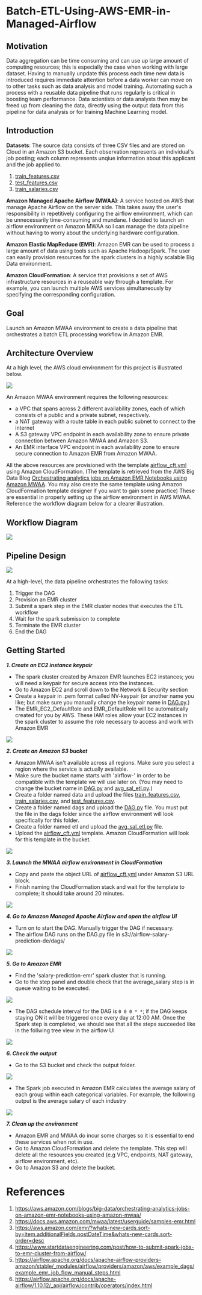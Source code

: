 # Batch-ETL-Using-AWS-EMR-in-Managed-Airflow

## Motivation

Data aggregation can be time consuming and can use up large amount of computing resources; this is especially the case when working with large dataset. Having to manually unpdate this process each time new data is introduced requires immediate attention before a data worker can move on to other tasks such as data analysis and model training. Automating such a process with a reusable data pipeline that runs regularly is critical in boosting team performance. Data scientists or data analysts then may be freed up from cleaning the data, directly using the output data from this pipeline for data analysis or for training Machine Learning model. 

## Introduction

**Datasets**: The source data consists of three CSV files and are stored on Cloud in an Amazon S3 bucket. Each observation represents an individual's job posting; each column represents unqiue information about this applicant and the job applied to.
1. [train_features.csv](data/train_features.csv)
2. [test_features.csv](data/test_features.csv)
3. [train_salaries.csv](data/train_salaries.csv)

**Amazon Managed Apache Airflow (MWAA)**: A service hosted on AWS that manage Apache Airflow on the server side. This takes away the user's responsibility in repetitively configuring the airflow environment, which can be unnecessarily time-consuming and mundane. I decided to launch an airflow environment on Amazon MWAA so I can manage the data pipeline without having to worry about the underlying hardware configuration. 

**Amazon Elastic MapReduce (EMR)**: Amazon EMR can be used to process a large amount of data using tools such as Apache Hadoop/Spark. The user can easily provision resources for the spark clusters in a highly scalable Big Data environment. 

**Amazon CloudFormation**: A service that provisions a set of AWS infrastructure resources in a reuseable way through a template. For example, you can launch multiple AWS services simultaneously by specifying the corresponding configuration.

## Goal
Launch an Amazon MWAA environment to create a data pipeline that orchestrates a batch ETL processing workflow in Amazon EMR.

## Architecture Overview
At a high level, the AWS cloud environment for this project is illustrated below. 

![](images/architecture_overview.png)
 
An Amazon MWAA environment requires the following resources:
- a VPC that spans across 2 different availability zones, each of which consists of a public and a private subnet, respectively. 
- a NAT gateway with a route table in each public subnet to connect to the internet 
- A S3 gateway VPC endpoint in each availability zone to ensure private connection between Amazon MWAA and Amazon S3.
- An EMR interface VPC endpoint in each availability zone to ensure secure connection to Amazon EMR from Amazon MWAA.

All the above resources are provisioned with the template [airflow_cft.yml](airflow_cft.yml) using Amazon CloudFormation. (The template is retrieved from the AWS Big Data Blog [Orchestrating analytics jobs on Amazon EMR Notebooks using Amazon MWAA](https://aws.amazon.com/blogs/big-data/orchestrating-analytics-jobs-on-amazon-emr-notebooks-using-amazon-mwaa/). You may also create the same template using Amazon CloudFormation template designer if you want to gain some practice) These are essential in properly setting up the airflow environment in AWS MWAA. Reference the workflow diagram below for a clearer illustration. 

## Workflow Diagram

![](images/pipeline_design.png)

## Pipeline Design

![](images/salary_pipeline_dag_graph.PNG)

At a high-level, the data pipeline orchestrates the following tasks:
1. Trigger the DAG
2. Provision an EMR cluster
3. Submit a spark step in the EMR cluster nodes that executes the ETL workflow 
4. Wait for the spark submission to complete
5. Terminate the EMR cluster
6. End the DAG

## Getting Started

***1. Create an EC2 instance keypair***

- The spark cluster created by Amazon EMR launches EC2 instances; you will need a keypair for secure access into the instances.
- Go to Amazon EC2 and scroll down to the Network & Security section
- Create a keypair in .pem format called NV-keypair (or another name you like; but make sure you manually change the keypair name in [DAG.py](dags/DAG.py).)
- The EMR_EC2_DefaultRole and EMR_DefaultRole will be automatically created for you by AWS. These IAM roles allow your EC2 instances in the spark cluster to assume the role necessary to access and work with Amazon EMR

![](images/dag_spark_config.PNG)

***2. Create an Amazon S3 bucket***

- Amazon MWAA isn't available across all regions. Make sure you select a region where the service is actually available.
- Make sure the bucket name starts with 'airflow-' in order to be compatible with the template we will use later on. (You may need to change the bucket name in [DAG.py](dags/DAG.py) and [avg_sal_etl.py](avg_sal_etl.py).)
- Create a folder named data and upload the files [train_features.csv](data/train_features.csv), [train_salaries.csv](data/train_salaries.csv), and [test_features.csv](data/test_features.csv). 
- Create a folder named dags and upload the [DAG.py](dags/DAG.py) file. You must put the file in the dags folder since the airflow environment will look specifically for this folder.
- Create a folder named etl and upload the [avg_sal_etl.py](avg_sal_etl.py) file.
- Upload the [airflow_cft.yml](airflow_cft.yml) template. Amazon CloudFormation will look for this template in the bucket.

![](images/S3_bucket_prerequisites.PNG)

***3. Launch the MWAA airflow environment in CloudFormation***

- Copy and paste the object URL of [airflow_cft.yml](airflow_cft.yml) under Amazon S3 URL block.
- Finish naming the CloudFormation stack and wait for the template to complete; it should take around 20 minutes.

![](images/cloudformation_template.PNG)

***4. Go to Amazon Managed Apache Airflow and open the airflow UI***

- Turn on to start the DAG. Manually trigger the DAG if necessary. 
- The airflow DAG runs on the DAG.py file in s3://airflow-salary-prediction-de/dags/

![](images/airflow_dag.PNG)

***5. Go to Amazon EMR***

- Find the 'salary-prediction-emr' spark cluster that is running. 
- Go to the step panel and double check that the average_salary step is in queue waiting to be executed.

![](images/spark_step.PNG)

- The DAG schedule interval for the DAG is `0 0 0 * *`; if the DAG keeps staying ON it will be triggered once every day at 12:00 AM. Once the Spark step is completed, we should see that all the steps succeeded like in the follwing tree view in the airflow UI

![](images/salary_pipeline_dag_tree.PNG)

***6. Check the output***

- Go to the S3 bucket and check the output folder.

![](images/output.PNG)

- The Spark job executed in Amazon EMR calculates the average salary of each group within each categorical variables. For example, the following output is the average salary of each industry

![](images/output_exmaple.PNG)

***7. Clean up the environment***

- Amazon EMR and MWAA do incur some charges so it is essential to end these services when not in use.
- Go to Amazon CloudFormation and delete the template. This step will delete all the resources you created (e.g VPC, endpoints, NAT gateway, airflow environment, etc).
- Go to Amazon S3 and delete the bucket. 

# References

1. <https://aws.amazon.com/blogs/big-data/orchestrating-analytics-jobs-on-amazon-emr-notebooks-using-amazon-mwaa/>
2. <https://docs.aws.amazon.com/mwaa/latest/userguide/samples-emr.html>
3. <https://aws.amazon.com/emr/?whats-new-cards.sort-by=item.additionalFields.postDateTime&whats-new-cards.sort-order=desc>
4. <https://www.startdataengineering.com/post/how-to-submit-spark-jobs-to-emr-cluster-from-airflow/>
5. <https://airflow.apache.org/docs/apache-airflow-providers-amazon/stable/_modules/airflow/providers/amazon/aws/example_dags/example_emr_job_flow_manual_steps.html>
6. <https://airflow.apache.org/docs/apache-airflow/1.10.12/_api/airflow/contrib/operators/index.html>









